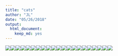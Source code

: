 ```yaml
---
title: "cats"
author: "JL"
date: "05/26/2018"
output: 
  html_document: 
    keep_md: yes
---
```







![](catImages/p-1.png)<!-- -->![](catImages/p-2.png)<!-- -->![](catImages/p-3.png)<!-- -->![](catImages/p-4.png)<!-- -->![](catImages/p-5.png)<!-- -->![](catImages/p-6.png)<!-- -->![](catImages/p-7.png)<!-- -->![](catImages/p-8.png)<!-- -->![](catImages/p-9.png)<!-- -->![](catImages/p-10.png)<!-- -->![](catImages/p-11.png)<!-- -->![](catImages/p-12.png)<!-- -->![](catImages/p-13.png)<!-- -->![](catImages/p-14.png)<!-- -->![](catImages/p-15.png)<!-- -->![](catImages/p-16.png)<!-- -->![](catImages/p-17.png)<!-- -->![](catImages/p-18.png)<!-- -->![](catImages/p-19.png)<!-- -->![](catImages/p-20.png)<!-- -->![](catImages/p-21.png)<!-- -->

